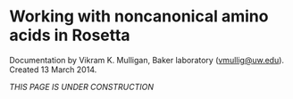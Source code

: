 # Working with noncanonical amino acids in Rosetta
Documentation by Vikram K. Mulligan, Baker laboratory (vmullig@uw.edu).  Created 13 March 2014.

_THIS PAGE IS UNDER CONSTRUCTION_